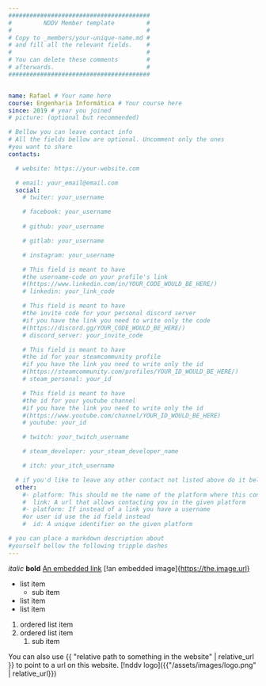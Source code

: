 ```yaml
---
########################################
#         NDDV Member template         #
#                                      #
# Copy to _members/your-unique-name.md #
# and fill all the relevant fields.    #
#                                      #
# You can delete these comments        #
# afterwards.                          #
########################################


name: Rafael # Your name here
course: Engenharia Informática # Your course here
since: 2019 # year you joined
# picture: (optional but recommended)

# Bellow you can leave contact info
# All the fields bellow are optional. Uncomment only the ones
#you want to share
contacts:

  # website: https://your-website.com

  # email: your_email@email.com
  social:
    # twiter: your_username

    # facebook: your_username
  
    # github: your_username

    # gitlab: your_username

    # instagram: your_username

    # This field is meant to have 
    #the username-code on your profile's link
    #(https://www.linkedin.com/in/YOUR_CODE_WOULD_BE_HERE/)
    # linkedin: your_link_code

    # This field is meant to have 
    #the invite code for your personal discord server
    #if you have the link you need to write only the code
    #(https://discord.gg/YOUR_CODE_WOULD_BE_HERE/)
    # discord_server: your_invite_code

    # This field is meant to have 
    #the id for your steamcommunity profile
    #if you have the link you need to write only the id
    #(https://steamcommunity.com/profiles/YOUR_ID_WOULD_BE_HERE/)
    # steam_personal: your_id

    # This field is meant to have 
    #the id for your youtube channel
    #if you have the link you need to write only the id
    #(https://www.youtube.com/channel/YOUR_ID_WOULD_BE_HERE)
    # youtube: your_id

    # twitch: your_twitch_username

    # steam_developer: your_steam_developer_name

    # itch: your_itch_username

  # if you'd like to leave any other contact not listed above do it bellow
  other:
    #- platform: This should me the name of the platform where this contact is valid
    #  link: A url that allows contacting you in the given platform
    #- platform: If instead of a link you have a username 
    #or user id use the id field instead
    #  id: A unique identifier on the given platform

# you can place a markdown description about 
#yourself bellow the following tripple dashes
---
```

*italic* 
**bold** 
[An embedded link](https://the.url) 
[!an embedded image]{https://the.image.url}
- list item 
  - sub item
- list item
- list item

1. ordered list item
2. ordered list item
   1. sub item

You can also use {{ "relative path to something in the website" | relative_url }} to point to a url on this website.
[!nddv logo]({{"/assets/images/logo.png" | relative_url}})
